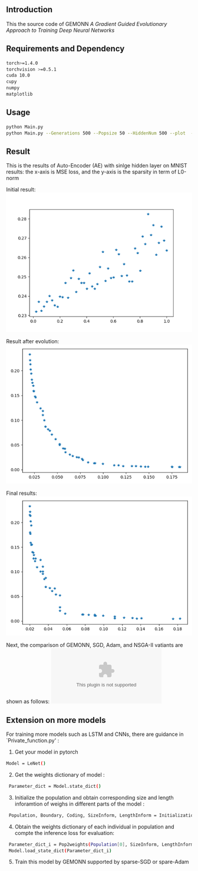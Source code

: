 ## Introduction
This the source code of GEMONN *A Gradient Guided Evolutionary Approach to Training Deep Neural Networks*

## Requirements and  Dependency
```bash
torch>=1.4.0
torchvision >=0.5.1
cuda 10.0
cupy
numpy
matplotlib
```
## Usage
```bash
python Main.py
python Main.py --Generations 500 --Popsize 50 --HiddenNum 500 --plot  --save --save_dir ./result
```
## Result 
This is the results of Auto-Encoder (AE) with sinlge hidden layer on MNIST results:
the x-axis is MSE loss, and the y-axis is the sparsity in term of L0-norm

Initial result: 
![Solution of initialization SSGD](./result/plot_initialization.png)

Result after evolution: 
![Solution before SSGD](./result/plot_499.png)

Final results:
![Solution after SSGD](./result/plot_500.png)

Next, the comparison of GEMONN, SGD, Adam, and NSGA-II vatiants are shown as follows:
![MSE_pareto](./result/MSE_Pareto.eps)

## Extension on more models
For training more models such as LSTM and CNNs, there are guidance  in  `Private_function.py' :

1) Get your model in pytorch
```bash
Model = LeNet()
```
2) Get the weights dictionary of model :
```bash
 Parameter_dict = Model.state_dict()
```
3) Initialize the population and obtain corresponding size and length inforamtion of weighs in different parts of the model :
```bash
 Population, Boundary, Coding, SizeInform, LengthInform = Initialization_Pop_(PopSize =10, Model = Model)
```
4) Obtain the weights dictionary of each individual in population and compte the inference loss for evaluation:
```bash
 Parameter_dict_i = Pop2weights(Population[0], SizeInform, LengthInform, Parameter_dict)
 Model.load_state_dict(Parameter_dict_i)
```
5) Train this model by GEMONN supported by sparse-SGD or spare-Adam



